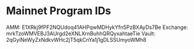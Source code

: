# Mainnet Program IDs
AMM: E1XRkj9fPF2NQUdoq41AHPqwMDHykYfn5PzBXAyDs7Be
Exchange: mrkTzoWMVEBJ3AUrgd2eXNLXrnBuhhQRQyxahtaeTie
Vault: 2qGyiNeWyZxNdkvWHc2jT5qkCnYa1j1gDLSSUmyoWMh8
